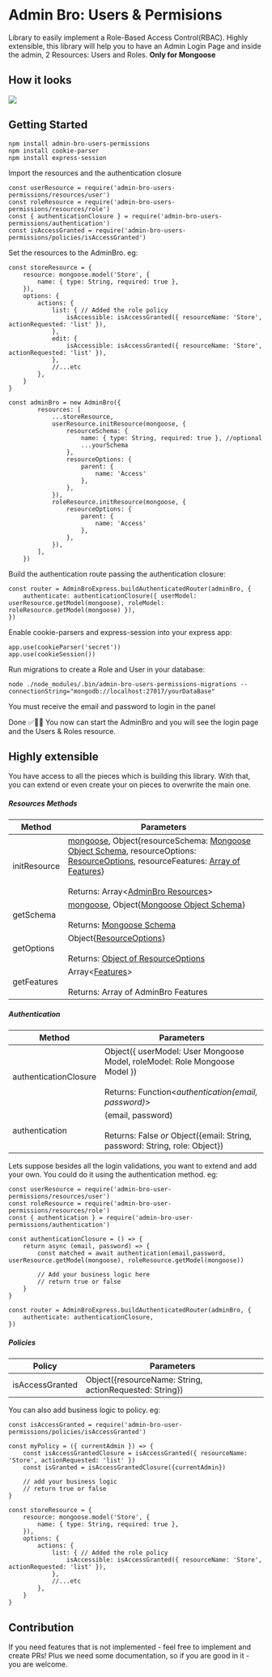# Admin Bro: Users & Permisions

Library to easily implement a Role-Based Access Control(RBAC). Highly extensible, this library will help you to have an Admin Login Page and inside the admin, 2 Resources: Users and Roles.
**Only for Mongoose**

## How it looks
<img src='./docs/animated.gif'>

## Getting Started
```
npm install admin-bro-users-permissions
npm install cookie-parser
npm install express-session
```

Import the resources and the authentication closure
```
const userResource = require('admin-bro-users-permissions/resources/user')
const roleResource = require('admin-bro-users-permissions/resources/role')
const { authenticationClosure } = require('admin-bro-users-permissions/authentication')
const isAccessGranted = require('admin-bro-users-permissions/policies/isAccessGranted')
```

Set the resources to the AdminBro. eg:
```
const storeResource = {
    resource: mongoose.model('Store', {
        name: { type: String, required: true },
    }),
    options: {
        actions: {
            list: { // Added the role policy
                isAccessible: isAccessGranted({ resourceName: 'Store', actionRequested: 'list' }),
            },
            edit: { 
                isAccessible: isAccessGranted({ resourceName: 'Store', actionRequested: 'list' }),
            },
            //...etc
        },
    }
}

const adminBro = new AdminBro({
        resources: [
            ...storeResource,
            userResource.initResource(mongoose, {
                resourceSchema: {
                    name: { type: String, required: true }, //optional
                    ...yourSchema
                },
                resourceOptions: {
                    parent: {
                        name: 'Access'
                    },
                },
            }),
            roleResource.initResource(mongoose, {
                resourceOptions: {
                    parent: {
                        name: 'Access'
                    },
                },
            }),
        ],
    })
```

Build the authentication route passing the authentication closure:
```
const router = AdminBroExpress.buildAuthenticatedRouter(adminBro, {
    authenticate: authenticationClosure({ userModel: userResource.getModel(mongoose), roleModel: roleResource.getModel(mongoose) }),
})
```

Enable cookie-parsers and express-session into your express app:
```
app.use(cookieParser('secret'))
app.use(cookieSession())
```

Run migrations to create a Role and User in your database:
```
node ./node_modules/.bin/admin-bro-users-permissions-migrations --connectionString="mongodb://localhost:27017/yourDataBase"
```
You must receive the email and password to login in the panel

Done :white_check_mark::tada::tada: 
You now can start the AdminBro and you will see the login page and the Users & Roles resource.

## Highly extensible
You have access to all the pieces which is building this library. With that, you can extend or even create your on pieces to overwrite the main one.

##### Resources Methods
Method | Parameters
------ | -------
initResource | [mongoose](https://mongoosejs.com/docs/api/mongoose.html), Object{resourceSchema: [Mongoose Object Schema](https://mongoosejs.com/docs/schematypes.html), resourceOptions: [ResourceOptions](https://adminbro.com/ResourceOptions.html), resourceFeatures: [Array of Features](https://adminbro.com/tutorial-features.html)} <br><br> Returns: Array<[AdminBro Resources](https://adminbro.com/AdminBro.html#resourcesl)>
getSchema | [mongoose](https://mongoosejs.com/docs/api/mongoose.html), Object{[Mongoose Object Schema](https://mongoosejs.com/docs/schematypes.html)} <br><br>Returns: [Mongoose Schema](https://mongoosejs.com/docs/guide.html)
getOptions | Object{[ResourceOptions](https://adminbro.com/ResourceOptions.html)} <br><br>Returns: [Object of ResourceOptions](https://adminbro.com/ResourceOptions.html)
getFeatures | Array<[Features](https://adminbro.com/tutorial-features.html)> <br><br>Returns: Array of AdminBro Features

##### Authentication
Method | Parameters
------ | -------
authenticationClosure | Object({ userModel: User Mongoose Model, roleModel: Role Mongoose Model }) <br><br>Returns: Function<*authentication(email, password)*>
authentication | (email, password) <br><br>Returns: False *or* Object({email: String, password: String, role: Object})

Lets suppose besides all the login validations, you want to extend and add your own. You could do it using the authentication method. eg:

```
const userResource = require('admin-bro-user-permissions/resources/user')
const roleResource = require('admin-bro-user-permissions/resources/role')
const { authentication } = require('admin-bro-user-permissions/authentication')

const authenticationClosure = () => {
    return async (email, password) => {
        const matched = await authentication(email,password, userResource.getModel(mongoose), roleResource.getModel(mongoose))

        // Add your business logic here
        // return true or false
    }
}

const router = AdminBroExpress.buildAuthenticatedRouter(adminBro, {
    authenticate: authenticationClosure,
})
```

##### Policies
Policy | Parameters
------ | -------
isAccessGranted | Object({resourceName: String, actionRequested: String})

You can also add business logic to policy. eg:

```
const isAccessGranted = require('admin-bro-user-permissions/policies/isAccessGranted')

const myPolicy = ({ currentAdmin }) => {
    const isAccessGrantedClosure = isAccessGranted({ resourceName: 'Store', actionRequested: 'list' })
    const isGranted = isAccessGrantedClosure({currentAdmin})

    // add your business logic
    // return true or false
}

const storeResource = {
    resource: mongoose.model('Store', {
        name: { type: String, required: true },
    }),
    options: {
        actions: {
            list: { // Added the role policy
                isAccessible: isAccessGranted({ resourceName: 'Store', actionRequested: 'list' }),
            },
            //...etc
        },
    }
}
```

## Contribution
If you need features that is not implemented - feel free to implement and create PRs!
Plus we need some documentation, so if you are good in it - you are welcome.
